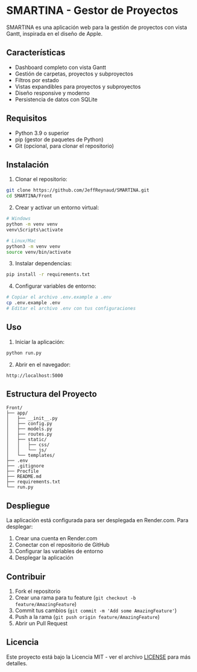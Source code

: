 # SMARTINA - Gestor de Proyectos

SMARTINA es una aplicación web para la gestión de proyectos con vista Gantt, inspirada en el diseño de Apple.

## Características

- Dashboard completo con vista Gantt
- Gestión de carpetas, proyectos y subproyectos
- Filtros por estado
- Vistas expandibles para proyectos y subproyectos
- Diseño responsive y moderno
- Persistencia de datos con SQLite

## Requisitos

- Python 3.9 o superior
- pip (gestor de paquetes de Python)
- Git (opcional, para clonar el repositorio)

## Instalación

1. Clonar el repositorio:
```bash
git clone https://github.com/JeffReynaud/SMARTINA.git
cd SMARTINA/Front
```

2. Crear y activar un entorno virtual:
```bash
# Windows
python -m venv venv
venv\Scripts\activate

# Linux/Mac
python3 -m venv venv
source venv/bin/activate
```

3. Instalar dependencias:
```bash
pip install -r requirements.txt
```

4. Configurar variables de entorno:
```bash
# Copiar el archivo .env.example a .env
cp .env.example .env
# Editar el archivo .env con tus configuraciones
```

## Uso

1. Iniciar la aplicación:
```bash
python run.py
```

2. Abrir en el navegador:
```
http://localhost:5000
```

## Estructura del Proyecto

```
Front/
├── app/
│   ├── __init__.py
│   ├── config.py
│   ├── models.py
│   ├── routes.py
│   ├── static/
│   │   ├── css/
│   │   └── js/
│   └── templates/
├── .env
├── .gitignore
├── Procfile
├── README.md
├── requirements.txt
└── run.py
```

## Despliegue

La aplicación está configurada para ser desplegada en Render.com. Para desplegar:

1. Crear una cuenta en Render.com
2. Conectar con el repositorio de GitHub
3. Configurar las variables de entorno
4. Desplegar la aplicación

## Contribuir

1. Fork el repositorio
2. Crear una rama para tu feature (`git checkout -b feature/AmazingFeature`)
3. Commit tus cambios (`git commit -m 'Add some AmazingFeature'`)
4. Push a la rama (`git push origin feature/AmazingFeature`)
5. Abrir un Pull Request

## Licencia

Este proyecto está bajo la Licencia MIT - ver el archivo [LICENSE](LICENSE) para más detalles. 